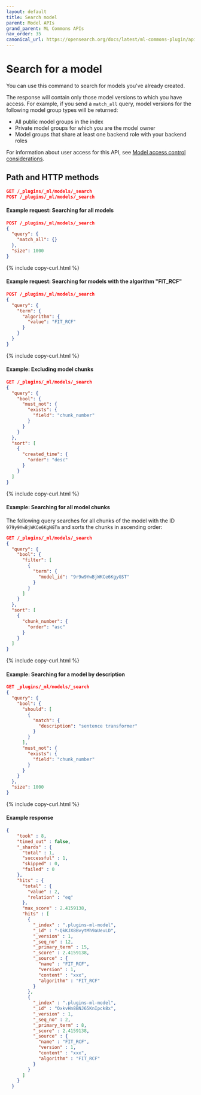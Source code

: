 ```yaml
---
layout: default
title: Search model
parent: Model APIs
grand_parent: ML Commons APIs
nav_order: 35
canonical_url: https://opensearch.org/docs/latest/ml-commons-plugin/api/model-apis/search-model/
---
```


# Search for a model

You can use this command to search for models you've already created.

The response will contain only those model versions to which you have access. For example, if you send a `match_all` query, model versions for the following model group types will be returned:

- All public model groups in the index
- Private model groups for which you are the model owner
- Model groups that share at least one backend role with your backend roles

For information about user access for this API, see [Model access control considerations]({{site.url}}{{site.baseurl}}/ml-commons-plugin/api/model-apis/index/#model-access-control-considerations).

## Path and HTTP methods

```json
GET /_plugins/_ml/models/_search
POST /_plugins/_ml/models/_search
```

#### Example request: Searching for all models

```json
POST /_plugins/_ml/models/_search
{
  "query": {
    "match_all": {}
  },
  "size": 1000
}
```
{% include copy-curl.html %}

#### Example request: Searching for models with the algorithm "FIT_RCF"

```json
POST /_plugins/_ml/models/_search
{
  "query": {
    "term": {
      "algorithm": {
        "value": "FIT_RCF"
      }
    }
  }
}
```
{% include copy-curl.html %}

#### Example: Excluding model chunks

```json
GET /_plugins/_ml/models/_search
{
  "query": {
    "bool": {
      "must_not": {
        "exists": {
          "field": "chunk_number"
        }
      }
    }
  },
  "sort": [
    {
      "created_time": {
        "order": "desc"
      }
    }
  ]
}
```
{% include copy-curl.html %}

#### Example: Searching for all model chunks

The following query searches for all chunks of the model with the ID `979y9YwBjWKCe6KgNGTm` and sorts the chunks in ascending order:

```json
GET /_plugins/_ml/models/_search
{
  "query": {
    "bool": {
      "filter": [
        {
          "term": {
            "model_id": "9r9w9YwBjWKCe6KgyGST"
          }
        }
      ]
    }
  },
  "sort": [
    {
      "chunk_number": {
        "order": "asc"
      }
    }
  ]
}
```
{% include copy-curl.html %}

#### Example: Searching for a model by description

```json
GET _plugins/_ml/models/_search
{
  "query": {
    "bool": {
      "should": [
        {
          "match": {
            "description": "sentence transformer"
          }
        }
      ],
      "must_not": {
        "exists": {
          "field": "chunk_number"
        }
      }
    }
  },
  "size": 1000
}
```
{% include copy-curl.html %}

#### Example response

```json
{
    "took" : 8,
    "timed_out" : false,
    "_shards" : {
      "total" : 1,
      "successful" : 1,
      "skipped" : 0,
      "failed" : 0
    },
    "hits" : {
      "total" : {
        "value" : 2,
        "relation" : "eq"
      },
      "max_score" : 2.4159138,
      "hits" : [
        {
          "_index" : ".plugins-ml-model",
          "_id" : "-QkKJX8BvytMh9aUeuLD",
          "_version" : 1,
          "_seq_no" : 12,
          "_primary_term" : 15,
          "_score" : 2.4159138,
          "_source" : {
            "name" : "FIT_RCF",
            "version" : 1,
            "content" : "xxx",
            "algorithm" : "FIT_RCF"
          }
        },
        {
          "_index" : ".plugins-ml-model",
          "_id" : "OxkvHn8BNJ65KnIpck8x",
          "_version" : 1,
          "_seq_no" : 2,
          "_primary_term" : 8,
          "_score" : 2.4159138,
          "_source" : {
            "name" : "FIT_RCF",
            "version" : 1,
            "content" : "xxx",
            "algorithm" : "FIT_RCF"
          }
        }
      ]
    }
  }
```